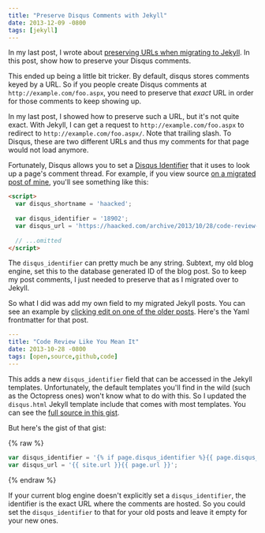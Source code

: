```yaml
---
title: "Preserve Disqus Comments with Jekyll"
date: 2013-12-09 -0800
tags: [jekyll]
---
```


In my last post, I wrote about [preserving URLs when migrating to Jekyll](https://haacked.com/archive/2013/12/03/jekyll-url-extensions/). In this post, show how to preserve your Disqus comments.

This ended up being a little bit tricker. By default, disqus stores comments keyed by a URL. So if you people create Disqus comments at `http://example.com/foo.aspx`, you need to preserve that _exact_ URL in order for those comments to keep showing up.

In my last post, I showed how to preserve such a URL, but it's not quite exact. With Jekyll, I can get a request to `http://example.com/foo.aspx` to redirect to `http://example.com/foo.aspx/`. Note that trailing slash. To Disqus, these are two different URLs and thus my comments for that page would not load anymore.

Fortunately, Disqus allows you to set a [Disqus Identifier](http://help.disqus.com/customer/portal/articles/472099-what-is-a-disqus-identifier-) that it uses to look up a page's comment thread. For example, if you view source [on a migrated post of mine](https://haacked.com/archive/2013/10/28/code-review-like-you-mean-it.aspx/), you'll see something like this:

```html
<script>
  var disqus_shortname = 'haacked';
      
  var disqus_identifier = '18902';
  var disqus_url = 'https://haacked.com/archive/2013/10/28/code-review-like-you-mean-it.aspx/';
  
  // ...omitted
</script>
```

The `disqus_identifier` can pretty much be any string. Subtext, my old blog engine, set this to the database generated ID of the blog post. So to keep my post comments, I just needed to preserve that as I migrated over to Jekyll.

So what I did was add my own field to my migrated Jekyll posts. You can see an example by [clicking edit on one of the older posts](https://github.com/Haacked/haacked.com/edit/master/_posts/archived/2013/2013-10-28-code-review-like-you-mean-it.aspx.markdown). Here's the Yaml frontmatter for that post.

```yaml
---
title: "Code Review Like You Mean It"
date: 2013-10-28 -0800
tags: [open,source,github,code]
---
```

This adds a new `disqus_identifier` field that can be accessed in the Jekyll templates. Unfortunately, the default templates you'll find in the wild (such as the Octopress ones) won't know what to do with this. So I updated the `disqus.html` Jekyll template include that comes with most templates. You can see the [full source in this gist](https://gist.github.com/Haacked/7885542).

But here's the gist of that gist:

{% raw  %}
```js
var disqus_identifier = '{% if page.disqus_identifier %}{{ page.disqus_identifier}}{% else %}{{ site.url }}{{ page.url }}{% endif %}';
var disqus_url = '{{ site.url }}{{ page.url }}';
```
{% endraw  %}

If your current blog engine doesn't explicitly set a `disqus_identifier`, the identifier is the exact URL where the comments are hosted. So you could set the `disqus_identifier` to that for your old posts and leave it empty for your new ones. 
